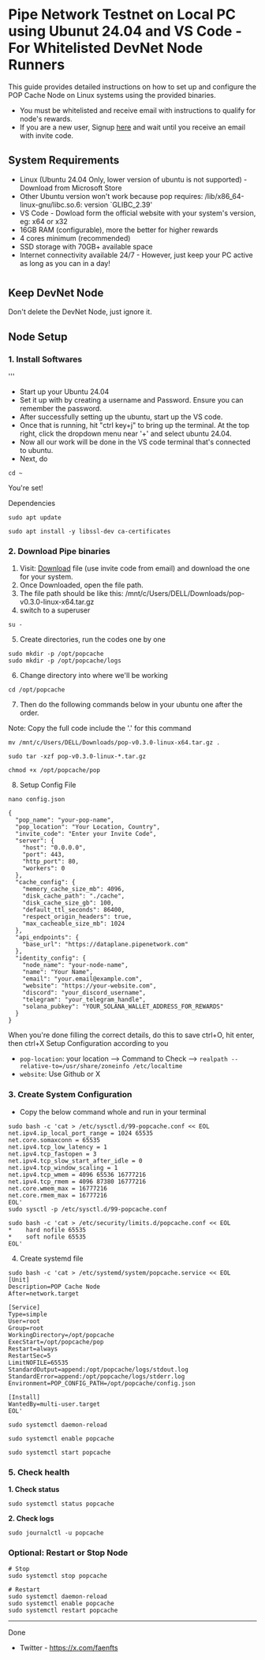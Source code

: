 # Pipe Network Testnet on Local PC using Ubunut 24.04 and VS Code - For Whitelisted DevNet Node Runners

This guide provides detailed instructions on how to set up and configure the POP Cache Node on Linux systems using the provided binaries.
* You must be whitelisted and receive email with instructions to qualify for node's rewards.
* If you are a new user, Signup [here](https://airtable.com/apph9N7T0WlrPqnyc/pagSLmmUFNFbnKVZh/form) and wait until you receive an email with invite code.

## System Requirements
* Linux (Ubuntu 24.04 Only, lower version of ubuntu is not supported) - Download from Microsoft Store
* Other Ubuntu version won't work because pop requires: /lib/x86_64-linux-gnu/libc.so.6: version `GLIBC_2.39'
* VS Code - Dowload form the official website with your system's version, eg: x64 or x32
* 16GB RAM (configurable), more the better for higher rewards
* 4 cores minimum (recommended)
* SSD storage with 70GB+ available space
* Internet connectivity available 24/7 - However, just keep your PC active as long as you can in a day!

#

## Keep DevNet Node
Don't delete the DevNet Node, just ignore it.


## Node Setup
### 1. Install Softwares
'''
* Start up your Ubuntu 24.04
* Set it up with by creating a username and Password. Ensure you can remember the password.
* After successfully setting up the ubuntu, start up the VS code.
* Once that is running, hit "ctrl key+j" to bring up the terminal. At the top right, click the dropdown menu near '+' and select ubuntu 24.04.
* Now all our work will be done in the VS code terminal that's connected to ubuntu.
* Next, do
```
cd ~
```
You're set!


Dependencies
```
sudo apt update
```
```
sudo apt install -y libssl-dev ca-certificates
```

### 2. Download Pipe binaries
1. Visit: [Download](https://download.pipe.network/) file (use invite code from email) and download the one for your system.
2. Once Downloaded, open the file path.
3. The file path should be like this: /mnt/c/Users/DELL/Downloads/pop-v0.3.0-linux-x64.tar.gz
4. switch to a superuser
```
su -
```
5. Create directories, run the codes one by one
```
sudo mkdir -p /opt/popcache
sudo mkdir -p /opt/popcache/logs
```
6. Change directory into where we'll be working
```
cd /opt/popcache
```
7. Then do the following commands below in your ubuntu one after the order. 

Note: Copy the full code include the '.' for this command
```
mv /mnt/c/Users/DELL/Downloads/pop-v0.3.0-linux-x64.tar.gz .

```
```
sudo tar -xzf pop-v0.3.0-linux-*.tar.gz
```
```
chmod +x /opt/popcache/pop
```

8. Setup Config File
```
nano config.json
```
```
{
  "pop_name": "your-pop-name",
  "pop_location": "Your Location, Country",
  "invite_code": "Enter your Invite Code",
  "server": {
    "host": "0.0.0.0",
    "port": 443,
    "http_port": 80,
    "workers": 0
  },
  "cache_config": {
    "memory_cache_size_mb": 4096,
    "disk_cache_path": "./cache",
    "disk_cache_size_gb": 100,
    "default_ttl_seconds": 86400,
    "respect_origin_headers": true,
    "max_cacheable_size_mb": 1024
  },
  "api_endpoints": {
    "base_url": "https://dataplane.pipenetwork.com"
  },
  "identity_config": {
    "node_name": "your-node-name",
    "name": "Your Name",
    "email": "your.email@example.com",
    "website": "https://your-website.com",
    "discord": "your_discord_username",
    "telegram": "your_telegram_handle",
    "solana_pubkey": "YOUR_SOLANA_WALLET_ADDRESS_FOR_REWARDS"
  }
}
```
When you're done filling the correct details, do this to save ctrl+O, hit enter, then ctrl+X
Setup Configuration according to you
- `pop-location`: your location --> Command to Check --> `realpath --relative-to=/usr/share/zoneinfo /etc/localtime`
- `website`: Use Github or X


### 3. Create System Configuration
- Copy the below command whole and run in your terminal
```
sudo bash -c 'cat > /etc/sysctl.d/99-popcache.conf << EOL
net.ipv4.ip_local_port_range = 1024 65535
net.core.somaxconn = 65535
net.ipv4.tcp_low_latency = 1
net.ipv4.tcp_fastopen = 3
net.ipv4.tcp_slow_start_after_idle = 0
net.ipv4.tcp_window_scaling = 1
net.ipv4.tcp_wmem = 4096 65536 16777216
net.ipv4.tcp_rmem = 4096 87380 16777216
net.core.wmem_max = 16777216
net.core.rmem_max = 16777216
EOL'
sudo sysctl -p /etc/sysctl.d/99-popcache.conf
```
```
sudo bash -c 'cat > /etc/security/limits.d/popcache.conf << EOL
*    hard nofile 65535
*    soft nofile 65535
EOL'
```




4. Create systemd file
```
sudo bash -c 'cat > /etc/systemd/system/popcache.service << EOL
[Unit]
Description=POP Cache Node
After=network.target

[Service]
Type=simple
User=root
Group=root
WorkingDirectory=/opt/popcache
ExecStart=/opt/popcache/pop
Restart=always
RestartSec=5
LimitNOFILE=65535
StandardOutput=append:/opt/popcache/logs/stdout.log
StandardError=append:/opt/popcache/logs/stderr.log
Environment=POP_CONFIG_PATH=/opt/popcache/config.json

[Install]
WantedBy=multi-user.target
EOL'
```
```
sudo systemctl daemon-reload
```
```
sudo systemctl enable popcache
```
```
sudo systemctl start popcache
```

### 5. Check health
**1. Check status**
```
sudo systemctl status popcache
```
**2. Check logs**
```
sudo journalctl -u popcache
```

### Optional: Restart or Stop Node
```console
# Stop
sudo systemctl stop popcache

# Restart
sudo systemctl daemon-reload
sudo systemctl enable popcache
sudo systemctl restart popcache
```

---
Done 
- Twitter - https://x.com/faenfts
